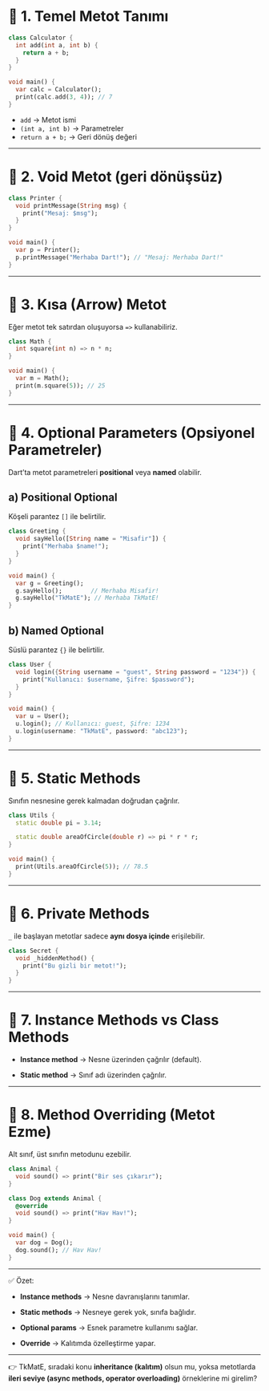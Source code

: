 
# 🔹 1. Temel Metot Tanımı

```dart
class Calculator {
  int add(int a, int b) {
    return a + b;
  }
}

void main() {
  var calc = Calculator();
  print(calc.add(3, 4)); // 7
}
```

- `add` → Metot ismi
- `(int a, int b)` → Parametreler
- `return a + b;` → Geri dönüş değeri

---

# 🔹 2. Void Metot (geri dönüşsüz)

```dart
class Printer {
  void printMessage(String msg) {
    print("Mesaj: $msg");
  }
}

void main() {
  var p = Printer();
  p.printMessage("Merhaba Dart!"); // "Mesaj: Merhaba Dart!"
}
```

---

# 🔹 3. Kısa (Arrow) Metot

Eğer metot tek satırdan oluşuyorsa `=>` kullanabiliriz.

```dart
class Math {
  int square(int n) => n * n;
}

void main() {
  var m = Math();
  print(m.square(5)); // 25
}
```

---

# 🔹 4. Optional Parameters (Opsiyonel Parametreler)

Dart’ta metot parametreleri **positional** veya **named** olabilir.

## a) Positional Optional

Köşeli parantez `[]` ile belirtilir.

```dart
class Greeting {
  void sayHello([String name = "Misafir"]) {
    print("Merhaba $name!");
  }
}

void main() {
  var g = Greeting();
  g.sayHello();        // Merhaba Misafir!
  g.sayHello("TkMatE"); // Merhaba TkMatE!
}
```

## b) Named Optional

Süslü parantez `{}` ile belirtilir.

```dart
class User {
  void login({String username = "guest", String password = "1234"}) {
    print("Kullanıcı: $username, Şifre: $password");
  }
}

void main() {
  var u = User();
  u.login(); // Kullanıcı: guest, Şifre: 1234
  u.login(username: "TkMatE", password: "abc123");
}
```

---

# 🔹 5. Static Methods

Sınıfın nesnesine gerek kalmadan doğrudan çağrılır.

```dart
class Utils {
  static double pi = 3.14;

  static double areaOfCircle(double r) => pi * r * r;
}

void main() {
  print(Utils.areaOfCircle(5)); // 78.5
}
```

---

# 🔹 6. Private Methods

`_` ile başlayan metotlar sadece **aynı dosya içinde** erişilebilir.

```dart
class Secret {
  void _hiddenMethod() {
    print("Bu gizli bir metot!");
  }
}
```

---

# 🔹 7. Instance Methods vs Class Methods

- **Instance method** → Nesne üzerinden çağrılır (default).
    
- **Static method** → Sınıf adı üzerinden çağrılır.
    

---

# 🔹 8. Method Overriding (Metot Ezme)

Alt sınıf, üst sınıfın metodunu ezebilir.

```dart
class Animal {
  void sound() => print("Bir ses çıkarır");
}

class Dog extends Animal {
  @override
  void sound() => print("Hav Hav!");
}

void main() {
  var dog = Dog();
  dog.sound(); // Hav Hav!
}
```

---

✅ Özet:

- **Instance methods** → Nesne davranışlarını tanımlar.
    
- **Static methods** → Nesneye gerek yok, sınıfa bağlıdır.
    
- **Optional params** → Esnek parametre kullanımı sağlar.
    
- **Override** → Kalıtımda özelleştirme yapar.
    

---

👉 TkMatE, sıradaki konu **inheritance (kalıtım)** olsun mu, yoksa metotlarda **ileri seviye (async methods, operator overloading)** örneklerine mi girelim?